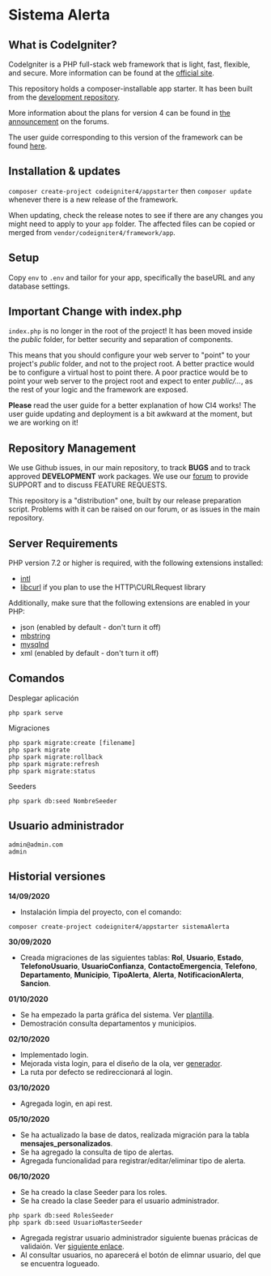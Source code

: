 # Sistema Alerta

## What is CodeIgniter?

CodeIgniter is a PHP full-stack web framework that is light, fast, flexible, and secure. 
More information can be found at the [official site](http://codeigniter.com).

This repository holds a composer-installable app starter.
It has been built from the 
[development repository](https://github.com/codeigniter4/CodeIgniter4).

More information about the plans for version 4 can be found in [the announcement](http://forum.codeigniter.com/thread-62615.html) on the forums.

The user guide corresponding to this version of the framework can be found
[here](https://codeigniter4.github.io/userguide/). 

## Installation & updates

`composer create-project codeigniter4/appstarter` then `composer update` whenever
there is a new release of the framework.

When updating, check the release notes to see if there are any changes you might need to apply
to your `app` folder. The affected files can be copied or merged from
`vendor/codeigniter4/framework/app`.

## Setup

Copy `env` to `.env` and tailor for your app, specifically the baseURL
and any database settings.

## Important Change with index.php

`index.php` is no longer in the root of the project! It has been moved inside the *public* folder,
for better security and separation of components.

This means that you should configure your web server to "point" to your project's *public* folder, and
not to the project root. A better practice would be to configure a virtual host to point there. A poor practice would be to point your web server to the project root and expect to enter *public/...*, as the rest of your logic and the
framework are exposed.

**Please** read the user guide for a better explanation of how CI4 works!
The user guide updating and deployment is a bit awkward at the moment, but we are working on it!

## Repository Management

We use Github issues, in our main repository, to track **BUGS** and to track approved **DEVELOPMENT** work packages.
We use our [forum](http://forum.codeigniter.com) to provide SUPPORT and to discuss
FEATURE REQUESTS.

This repository is a "distribution" one, built by our release preparation script. 
Problems with it can be raised on our forum, or as issues in the main repository.

## Server Requirements

PHP version 7.2 or higher is required, with the following extensions installed: 

- [intl](http://php.net/manual/en/intl.requirements.php)
- [libcurl](http://php.net/manual/en/curl.requirements.php) if you plan to use the HTTP\CURLRequest library

Additionally, make sure that the following extensions are enabled in your PHP:

- json (enabled by default - don't turn it off)
- [mbstring](http://php.net/manual/en/mbstring.installation.php)
- [mysqlnd](http://php.net/manual/en/mysqlnd.install.php)
- xml (enabled by default - don't turn it off)

## Comandos
Desplegar aplicación
```
php spark serve
```

Migraciones
```
php spark migrate:create [filename]
php spark migrate
php spark migrate:rollback
php spark migrate:refresh
php spark migrate:status
```

Seeders
```
php spark db:seed NombreSeeder
```

## Usuario administrador
```
admin@admin.com
admin
```

## Historial versiones

**14/09/2020**
- Instalación limpia del proyecto, con el comando:
```
composer create-project codeigniter4/appstarter sistemaAlerta
```

**30/09/2020**
- Creada migraciones de las siguientes tablas:
__Rol__,
__Usuario__,
__Estado__,
__TelefonoUsuario__,
__UsuarioConfianza__,
__ContactoEmergencia__,
__Telefono__,
__Departamento__,
__Municipio__,
__TipoAlerta__,
__Alerta__,
__NotificacionAlerta__,
__Sancion__.

**01/10/2020**
- Se ha empezado la parta gráfica del sistema. Ver [plantilla](https://github.com/KhidirDotID/stisla-codeigniter).
- Demostración consulta departamentos y municipios.

**02/10/2020**
- Implementado login.
- Mejorada vista login, para el diseño de la ola, ver [generador](https://getwaves.io/).
- La ruta por defecto se redireccionará al login.

**03/10/2020**
- Agregada login, en api rest.

**05/10/2020**
- Se ha actualizado la base de datos, realizada migración para la tabla __mensajes_personalizados__.
- Se ha agregado la consulta de tipo de alertas.
- Agregada funcionalidad para registrar/editar/eliminar tipo de alerta.

**06/10/2020**
- Se ha creado la clase Seeder para los roles.
- Se ha creado la clase Seeder para el usuario administrador.
```
php spark db:seed RolesSeeder
php spark db:seed UsuarioMasterSeeder
```
- Agregada registrar usuario administrador siguiente buenas prácicas de validaión. Ver [siguiente enlace](https://iniblog.xyz/blogpost/article/81/form-validation-example).
- Al consultar usuarios, no aparecerá el botón de elimnar usuario, del que se encuentra logueado.
